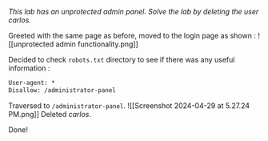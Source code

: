*This lab has an unprotected admin panel. Solve the lab by deleting the user carlos.*

Greeted with the same page as before, moved to the login page as shown : 
![[unprotected admin functionality.png]]

Decided to check `robots.txt` directory to see if there was any useful information : 
```HTML
User-agent: *
Disallow: /administrator-panel
```
Traversed to `/administrator-panel`. 
![[Screenshot 2024-04-29 at 5.27.24 PM.png]]
Deleted *carlos*. 

Done!
